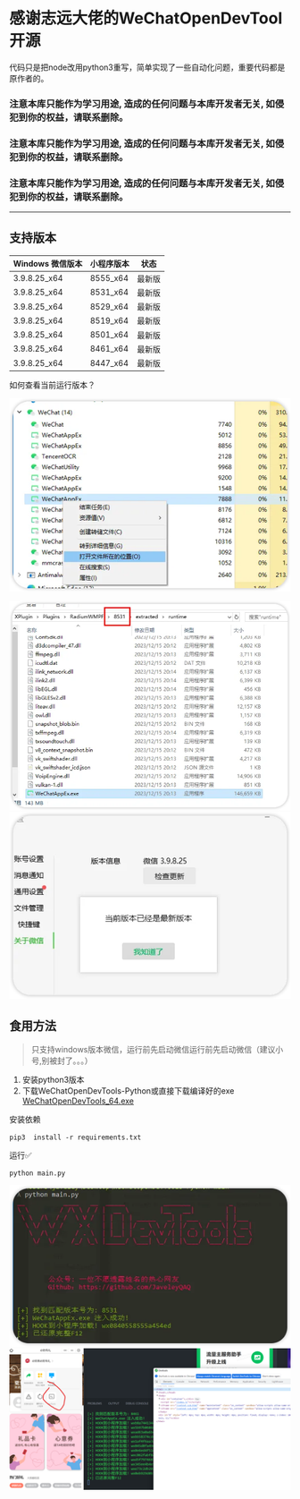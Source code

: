 # 感谢志远大佬的WeChatOpenDevTool开源
代码只是把node改用python3重写，简单实现了一些自动化问题，重要代码都是原作者的。

### **注意本库只能作为学习用途, 造成的任何问题与本库开发者无关, 如侵犯到你的权益，请联系删除。**
### **注意本库只能作为学习用途, 造成的任何问题与本库开发者无关, 如侵犯到你的权益，请联系删除。**
### **注意本库只能作为学习用途, 造成的任何问题与本库开发者无关, 如侵犯到你的权益，请联系删除。**
--- 

## 支持版本
| Windows 微信版本    | 小程序版本 | 状态   |
| ----------- | -------------- | ----- |
| 3.9.8.25_x64| 8555_x64       | 最新版 |
| 3.9.8.25_x64| 8531_x64       | 最新版 |
| 3.9.8.25_x64| 8529_x64       | 最新版 |
| 3.9.8.25_x64| 8519_x64       | 最新版 |
| 3.9.8.25_x64| 8501_x64       | 最新版 |
| 3.9.8.25_x64| 8461_x64       | 最新版 |
| 3.9.8.25_x64| 8447_x64       | 最新版 |

如何查看当前运行版本？

![image](./docs/images/version0.jpg)

![image](./docs/images/version1.jpg)
![image](./docs/images/version2.jpg)


## 食用方法
> 只支持windows版本微信，运行前先启动微信运行前先启动微信（建议小号,别被封了。。。）
1. 安装python3版本
2. 下载WeChatOpenDevTools-Python或直接下载编译好的exe
[WeChatOpenDevTools_64.exe](https://github.com/JaveleyQAQ/WeChatOpenDevTools-Python/releases/download/0.1/WechatOpenDevTools.exe)

安装依赖
```
pip3  install -r requirements.txt
```

运行✅
```
python main.py
```



![image](./docs/images/run.jpg)
![image](./docs/images/MG38.jpg)


